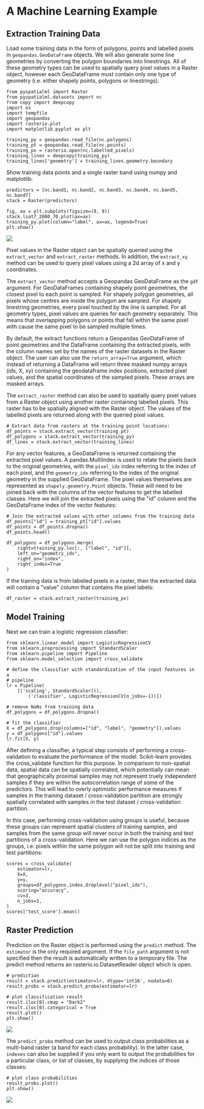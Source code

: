# A Machine Learning Example

## Extraction Training Data

Load some training data in the form of polygons, points and labelled pixels in
``geopandas.GeoDataFrame`` objects. We will also generate some line geometries
by converting the polygon boundaries into linestrings. All of these geometry
types can be used to spatially query pixel values in a Raster object, however
each GeoDataFrame must contain only one type of geometry (i.e. either shapely
points, polygons or linestrings).

```
from pyspatialml import Raster
from pyspatialml.datasets import nc
from copy import deepcopy
import os
import tempfile
import geopandas
import rasterio.plot
import matplotlib.pyplot as plt

training_py = geopandas.read_file(nc.polygons)
training_pt = geopandas.read_file(nc.points)
training_px = rasterio.open(nc.labelled_pixels)
training_lines = deepcopy(training_py)
training_lines['geometry'] = training_lines.geometry.boundary
```

Show training data points and a single raster band using numpy and matplotlib:

```
predictors = [nc.band1, nc.band2, nc.band3, nc.band4, nc.band5, nc.band7]
stack = Raster(predictors)

fig, ax = plt.subplots(figsize=(9, 9))
stack.lsat7_2000_70.plot(ax=ax)
training_py.plot(column="label", ax=ax, legend=True)
plt.show()
```

![](training_data.png)

Pixel values in the Raster object can be spatially queried using the
`extract_vector` and `extract_raster` methods. In addition, the
`extract_xy` method can be used to query pixel values using a 2d array of x
and y coordinates.

The `extract_vector` method accepts a Geopandas GeoDataFrame as the
`gdf` argument. For GeoDataFrames containing shapely point geometries, the
closest pixel to each point is sampled. For shapely polygon geometries, all
pixels whose centres are inside the polygon are sampled. For shapely
linestring geometries, every pixel touched by the line is sampled. For all
geometry types, pixel values are queries for each geometry separately. This
means that overlapping polygons or points that fall within the same pixel with
cause the same pixel to be sampled multiple times.

By default, the extract functions return a Geopandas GeoDataFrame of point
geometries and the DataFrame containing the extracted pixels, with the column
names set by the names of the raster datasets in the Raster object. The user
can also use the `return_array=True` argument, which instead of returning a
DataFrame will return three masked numpy arrays (ids, X, xy) containing the
geodataframe index positions, extracted pixel values, and the spatial
coordinates of the sampled pixels. These arrays are masked arrays.

The `extract_raster` method can also be used to spatially query pixel values
from a Raster object using another raster containing labelled pixels. This
raster has to be spatially aligned with the Raster object. The values of the
labelled pixels are returned along with the queried pixel values.

```
# Extract data from rasters at the training point locations:
df_points = stack.extract_vector(training_pt)
df_polygons = stack.extract_vector(training_py)
df_lines = stack.extract_vector(training_lines)
```

For any vector features, a GeoDataFrame is returned containing the extracted
pixel values. A pandas.MultiIndex is used to relate the pixels back to the
original geometries, with the `pixel_idx` index referring to the index of each
pixel, and the `geometry_idx` referring to the index of the original geometry
in the supplied GeoDataFrame. The pixel values themselves are represented as
`shapely.geometry.Point` objects. These will need to be joined back with the
columns of the vector features to get the labelled classes. Here we will join
the extracted pixels using the "id" column and the GeoDataFrame index of the
vector features:

```
# Join the extracted values with other columns from the training data
df_points["id"] = training_pt["id"].values
df_points = df_points.dropna()
df_points.head()

df_polygons = df_polygons.merge(
    right=training_py.loc[:, ["label", "id"]], 
    left_on="geometry_idx", 
    right_on="index",
    right_index=True
)
```

If the training data is from labelled pixels in a raster, then the extracted
data will contain a "value" column that contains the pixel labels:

```
df_raster = stack.extract_raster(training_px)
```

## Model Training

Next we can train a logistic regression classifier:

```
from sklearn.linear_model import LogisticRegressionCV
from sklearn.preprocessing import StandardScaler
from sklearn.pipeline import Pipeline
from sklearn.model_selection import cross_validate

# define the classifier with standardization of the input features in a
# pipeline
lr = Pipeline(
    [('scaling', StandardScaler()),
        ('classifier', LogisticRegressionCV(n_jobs=-1))])

# remove NaNs from training data
df_polygons = df_polygons.dropna()

# fit the classifier
X = df_polygons.drop(columns=["id", "label", "geometry"]).values
y = df_polygons["id"].values
lr.fit(X, y)
```

After defining a classifier, a typical step consists of performing a
cross-validation to evaluate the performance of the model. Scikit-learn
provides the cross_validate function for this purpose. In comparison to
non-spatial data, spatial data can be spatially correlated, which potentially
can mean that geographically proximal samples may not represent truely
independent samples if they are within the autocorrelation range of some of the
predictors. This will lead to overly optimistic performance measures if samples
in the training dataset / cross-validation partition are strongly spatially
correlated with samples in the test dataset / cross-validation partition.

In this case, performing cross-validation using groups is useful, because these
groups can represent spatial clusters of training samples, and samples from the
same group will never occur in both the training and test partitions of a
cross-validation. Here we can use the polygon indices as the groups, i.e.
pixels within the same polygon will not be split into training and test
partitions:

```
scores = cross_validate(
    estimator=lr,
    X=X,
    y=y,
    groups=df_polygons.index.droplevel("pixel_idx"),
    scoring="accuracy",
    cv=3,
    n_jobs=1,
)
scores['test_score'].mean()
```

## Raster Prediction

Prediction on the Raster object is performed using the `predict` method.
The `estimator` is the only required argument. If the `file_path` argument
is not specified then the result is automatically written to a temporary file.
The predict method returns an rasterio.io.DatasetReader object which is open.

```
# prediction
result = stack.predict(estimator=lr, dtype='int16', nodata=0)
result_probs = stack.predict_proba(estimator=lr)

# plot classification result
result.iloc[0].cmap = "Dark2"
result.iloc[0].categorical = True
result.plot()
plt.show()
```

![](classification.png)

The `predict_proba` method can be used to output class probabilities as
a multi-band raster (a band for each class probability). In the latter case,
`indexes` can also be supplied if you only want to output the probabilities
for a particular class, or list of classes, by supplying the indices of those
classes:

```
# plot class probabilities
result_probs.plot()
plt.show()
```

![](probabilities.png)
